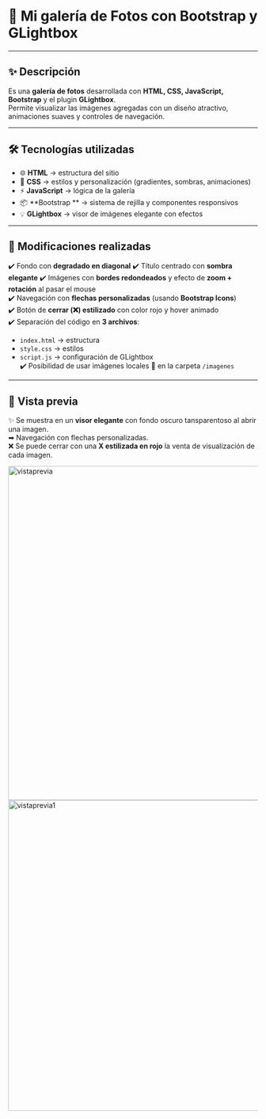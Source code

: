 # 📸 Mi galería de Fotos con Bootstrap y GLightbox  

---

## ✨ Descripción  
Es una **galería de fotos** desarrollada con **HTML, CSS, JavaScript, Bootstrap** y el plugin **GLightbox**.  
Permite visualizar las imágenes agregadas con un diseño atractivo, animaciones suaves y controles de navegación.  

---

## 🛠️ Tecnologías utilizadas  
- 🌐 **HTML** → estructura del sitio  
- 🎨 **CSS** → estilos y personalización (gradientes, sombras, animaciones)  
- ⚡ **JavaScript** → lógica de la galería  
- 📦 **Bootstrap ** → sistema de rejilla y componentes responsivos  
- 💡 **GLightbox** → visor de imágenes elegante con efectos  

---

## 🔧 Modificaciones realizadas  
✔️ Fondo con **degradado en diagonal** 
✔️ Título centrado con **sombra elegante** 
✔️ Imágenes con **bordes redondeados** y efecto de **zoom + rotación** al pasar el mouse  
✔️ Navegación con **flechas personalizadas** (usando **Bootstrap Icons**)  
✔️ Botón de **cerrar (❌) estilizado** con color rojo y hover animado  
✔️ Separación del código en **3 archivos**:  
   - `index.html` → estructura  
   - `style.css` → estilos  
   - `script.js` → configuración de GLightbox  
✔️ Posibilidad de usar imágenes locales 📂 en la carpeta `/imagenes`  

---

## 🎨 Vista previa  
✨ Se muestra en un **visor elegante** con fondo oscuro tansparentoso al abrir una imagen.  
➡ Navegación con flechas personalizadas.  
❌ Se puede cerrar con una **X estilizada en rojo** la venta de visualización de cada imagen.

<img width="1365" height="675" alt="vistaprevia" src="https://github.com/user-attachments/assets/857469df-4716-4184-8c5c-e35d7d3ae454" />


<img width="1365" height="628" alt="vistaprevia1" src="https://github.com/user-attachments/assets/561f2e55-6748-48c7-9631-c04f45b4cac1" />


